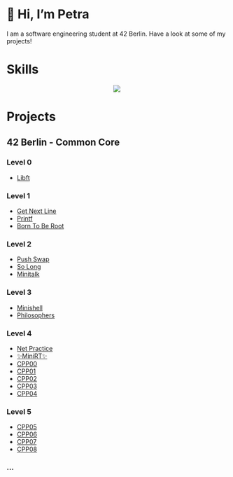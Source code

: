 # 👋 Hi, I’m Petra

I am a software engineering student at 42 Berlin. Have a look at some of my projects!

# Skills
<p align="center">
  <a href="https://skillicons.dev">
    <img src="https://skillicons.dev/icons?i=c,c++,git,github,bash,linux,vscode,notion" />
  </a>
</p>

# Projects

## 42 Berlin - Common Core
### Level 0
- [Libft](https://github.com/pebencze/Libft.git)
### Level 1
- [Get Next Line](https://github.com/pebencze/Get_next_line.git)
- [Printf](https://github.com/pebencze/Printf.git)
- [Born To Be Root](https://github.com/pebencze/Born2beRoot.git)
### Level 2
- [Push Swap](https://github.com/pebencze/PushSwap.git)
- [So Long](https://github.com/pebencze/SoLong.git)
- [Minitalk](https://github.com/pebencze/Minitalk.git)
### Level 3
- [Minishell](https://github.com/henniphilo/minishell.git)
- [Philosophers](https://github.com/pebencze/Philosophers.git)
### Level 4
- [Net Practice]()
- [✨MiniRT✨](https://github.com/pebencze/42MiniRT.git)
- [CPP00](https://github.com/pebencze/42CPP00.git)
- [CPP01](https://github.com/pebencze/42CPP01.git)
- [CPP02](https://github.com/pebencze/42CPP02.git)
- [CPP03](https://github.com/pebencze/42CPP03.git)
- [CPP04](https://github.com/pebencze/42CPP04.git)
### Level 5
- [CPP05](https://github.com/pebencze/42CPP05.git)
- [CPP06](https://github.com/pebencze/42CPP06.git)
- [CPP07](https://github.com/pebencze/42CPP07.git)
- [CPP08](https://github.com/pebencze/42CPP08.git)
### ...


<!---
pebencze/pebencze is a ✨ special ✨ repository because its `README.md` (this file) appears on your GitHub profile.
You can click the Preview link to take a look at your changes.
--->
